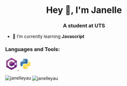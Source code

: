 <h1 align="center">Hey 👋, I'm Janelle</h1>
<h3 align="center">A student at UTS</h3>

- 🌱 I’m currently learning **Javascript**

<h3 align="left">Languages and Tools:</h3>
<p align="left"> <a href="https://www.w3schools.com/cs/" target="_blank" rel="noreferrer"> <img src="https://raw.githubusercontent.com/devicons/devicon/master/icons/csharp/csharp-original.svg" alt="csharp" width="40" height="40"/> </a> <a href="https://www.python.org" target="_blank" rel="noreferrer"> <img src="https://raw.githubusercontent.com/devicons/devicon/master/icons/python/python-original.svg" alt="python" width="40" height="40"/> </a> </p>

<p><img align="left" src="https://github-readme-stats.vercel.app/api/top-langs?username=janelleyau&show_icons=true&locale=en&layout=compact" alt="janelleyau" /></p>

<p>&nbsp;<img align="center" src="https://github-readme-stats.vercel.app/api?username=janelleyau&show_icons=true&locale=en" alt="janelleyau" /></p>

